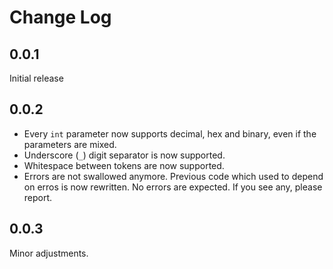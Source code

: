 # Change Log

## 0.0.1
Initial release

## 0.0.2
- Every `int` parameter now supports decimal, hex and binary, even if the parameters are mixed.
- Underscore (`_`) digit separator is now supported.
- Whitespace between tokens are now supported.
- Errors are not swallowed anymore. Previous code which used to depend on erros is now rewritten. No errors are expected. If you see any, please report.

## 0.0.3
Minor adjustments.
